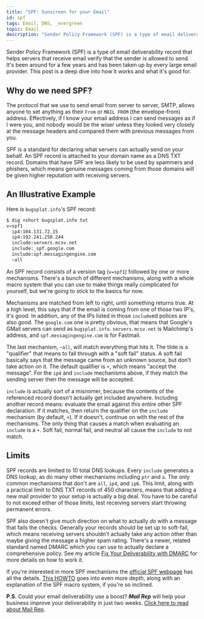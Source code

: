 ```yaml
---
title: "SPF: Sunscreen for your Email"
id: spf
tags: Email, DNS, _evergreen
topic: Email
description: "Sender Policy Framework (SPF) is a type of email deliverability record that helps servers that receive email verify the sender. This post is a deep dive into how it works and what it's good for."
---
```


Sender Policy Framework (SPF) is a type of email deliverability record that helps servers that receive email verify that the sender is allowed to send. It's been around for a few years and has been taken up by every large email provider. This post is a deep dive into how it works and what it's good for.

## Why do we need SPF?

The protocol that we use to send email from server to server, SMTP, allows anyone to set anything as their `From` or `MAIL FROM` (the envelope-from) address. Effectively, if I know your email address I can send messages as if I were you, and nobody would be the wiser unless they looked very closely at the message headers and compared them with previous messages from you.

SPF is a standard for declaring what servers can actually send on your behalf. An SPF record is attached to your domain name as a DNS TXT record. Domains that have SPF are less likely to be used by spammers and phishers, which means genuine messages coming from those domains will be given higher reputation with receiving servers.

## An Illustrative Example

Here is `bugsplat.info`'s SPF record:

```bash
$ dig +short bugsplat.info txt
v=spf1
  ip4:104.131.72.15
  ip4:192.241.250.244
  include:servers.mcsv.net
  include:_spf.google.com
  include:spf.messagingengine.com
  ~all
```

An SPF record consists of a version tag (`v=spf1`) followed by one or more mechanisms. There's a bunch of different mechanisms, along with a whole macro system that you can use to make things really complicated for yourself, but we're going to stick to the basics for now.

Mechanisms are matched from left to right, until something returns true. At a high level, this says that if the email is coming from one of those two IP's, it's good. In addition, any of the IPs listed in those `include`ed polices are also good.  The `google.com` one is pretty obvious, that means that Google's GMail servers can send as `bugsplat.info`. `servers.mcsv.net` is Mailchimp's address, and `spf.messagingengine.com` is for Fastmail.

The last mechanism, `~all`, will match everything that hits it. The tilde is a "qualifier" that means to fall through with a "soft fail" status. A soft fail basically says that the message came from an unknown source, but don't take action on it. The default qualifier is `+`, which means "accept the message". For the `ip4` and `include` mechanisms above, if they match the sending server then the message will be accepted.

`include` is actually sort of a misnomer, because the contents of the referenced record doesn't actually get included anywhere. Including another record means: evaluate the email against this entire other SPF declaration. If it matches, then return the qualifier on the `include` mechanism (by default, `+`). If it doesn't, continue on with the rest of the mechanisms. The only thing that causes a match when evaluating an `include` is a `+`. Soft fail, normal fail, and neutral all cause the `include` to not match.

## Limits

SPF records are limited to 10 total DNS lookups. Every `include` generates a DNS lookup, as do many other mechanisms including `ptr` and `a`. The only common mechanisms that don't are `all`, `ip4`, and `ip6`. This limit, along with a practical limit to DNS TXT records of 450 characters, means that adding a new mail provider to your setup is actually a big deal. You have to be careful to not exceed either of those limits, lest receiving servers start throwing permanent errors.

SPF also doesn't give much direction on what to actually *do* with a message that fails the checks. Generally your records should be set up to soft-fail, which means receiving servers shouldn't actually take any action other than maybe giving the message a higher spam rating. There's a newer, related standard named DMARC which you can use to actually declare a comprehensive policy. See my article [Fix Your Deliverability with DMARC](/fix-your-email-deliverability-with-dmarc) for more details on how to work it.

If you're interested in more SPF mechanisms the [official SPF webpage](http://www.openspf.org/SPF_Record_Syntax) has all the details. [This HOWTO](http://www.zytrax.com/books/dns/ch9/spf.html) goes into even more depth, along with an explanation of the SPF macro system, if you're so inclined.

**P.S.** Could your email deliverability use a boost? ***Mail Rep*** will help your business improve your deliverability in just two weeks. [Click here to read about Mail Rep](/mail-rep).

